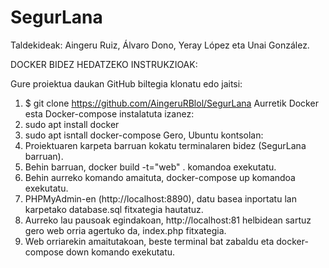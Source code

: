 # SegurLana

Taldekideak: Aingeru Ruiz, Álvaro Dono, Yeray López eta Unai González.

DOCKER BIDEZ HEDATZEKO INSTRUKZIOAK:

Gure proiektua daukan GitHub biltegia klonatu edo jaitsi:
1. $ git clone https://github.com/AingeruRBlol/SegurLana
Aurretik Docker esta Docker-compose instalatuta izanez:
2. sudo apt install docker
3. sudo apt isntall docker-compose
Gero, Ubuntu kontsolan:
4. Proiektuaren karpeta barruan kokatu terminalaren bidez (SegurLana barruan).
5. Behin barruan, docker build -t="web" . komandoa exekutatu.
6. Behin aurreko komando amaituta, docker-compose up komandoa exekutatu.
7. PHPMyAdmin-en (http://localhost:8890), datu basea inportatu lan karpetako database.sql fitxategia hautatuz.
8. Aurreko lau pausoak egindakoan, http://localhost:81 helbidean sartuz gero web orria agertuko da, index.php fitxategia.
9. Web orriarekin amaitutakoan, beste terminal bat zabaldu eta docker-compose down komando exekutatu.
